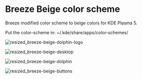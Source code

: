 # Breeze Beige color scheme
Breeze modified color scheme to beige colors for KDE Plasma 5.

Put the color-scheme in:
~/.kde/share/apps/color-schemes/

![resized_breeze-beige-dolphin-logo](https://user-images.githubusercontent.com/38332358/38722233-909aac20-3efd-11e8-80f3-17d845a49fc0.png)

![resized_breeze-beige-desktop](https://user-images.githubusercontent.com/38332358/38722236-9306c6ba-3efd-11e8-8442-718ef236b5c1.png)

![resized_breeze-beige-dolphin](https://user-images.githubusercontent.com/38332358/38722238-9602f3a2-3efd-11e8-868e-55f3f6792a57.png)

![resized_breeze-beige-buttons](https://user-images.githubusercontent.com/38332358/38722242-97ef47d8-3efd-11e8-8f56-401c95b7aa34.png)

